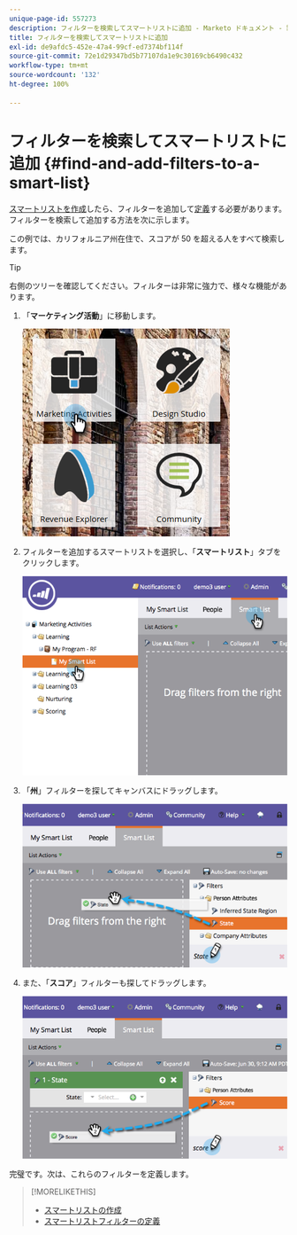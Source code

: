 ```yaml
---
unique-page-id: 557273
description: フィルターを検索してスマートリストに追加 - Marketo ドキュメント - 製品ドキュメント
title: フィルターを検索してスマートリストに追加
exl-id: de9afdc5-452e-47a4-99cf-ed7374bf114f
source-git-commit: 72e1d29347bd5b77107da1e9c30169cb6490c432
workflow-type: tm+mt
source-wordcount: '132'
ht-degree: 100%

---
```


# フィルターを検索してスマートリストに追加 {#find-and-add-filters-to-a-smart-list}

[スマートリストを作成](/help/marketo/product-docs/core-marketo-concepts/smart-lists-and-static-lists/creating-a-smart-list/create-a-smart-list.md)したら、フィルターを追加して[定義](/help/marketo/product-docs/core-marketo-concepts/smart-lists-and-static-lists/creating-a-smart-list/define-smart-list-filters.md)する必要があります。フィルターを検索して追加する方法を次に示します。

この例では、カリフォルニア州在住で、スコアが 50 を超える人をすべて検索します。

>[!TIP]
>
>右側のツリーを確認してください。フィルターは非常に強力で、様々な機能があります。

1. 「**マーケティング活動**」に移動します。

   ![](assets/ma.png)

1. フィルターを追加するスマートリストを選択し、「**スマートリスト**」タブをクリックします。

   ![](assets/two.png)

1. 「**州**」フィルターを探してキャンバスにドラッグします。

   ![](assets/three.png)

1. また、「**スコア**」フィルターも探してドラッグします。

   ![](assets/four.png)

完璧です。次は、これらのフィルターを定義します。

>[!MORELIKETHIS]
>
>* [スマートリストの作成](/help/marketo/product-docs/core-marketo-concepts/smart-lists-and-static-lists/creating-a-smart-list/create-a-smart-list.md)
>* [スマートリストフィルターの定義](/help/marketo/product-docs/core-marketo-concepts/smart-lists-and-static-lists/creating-a-smart-list/define-smart-list-filters.md)

